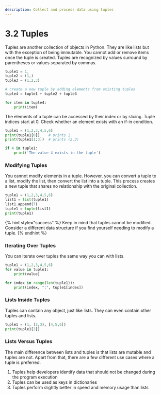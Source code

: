 ```yaml
---
description: Collect and process data using tuples
---
```


# 3.2 Tuples

Tuples are another collection of objects in Python. They are like lists but with the exception of being immutable. You cannot add or remove items once the tuple is created. Tuples are recognized by values surround by parentheses or values separated by commas.

```python
tuple1 = 1,
tuple2 = (1,)
tuple3 = (1,2,3)

# create a new tuple by adding elements from existing tuples
tuple4 = tuple1 + tuple2 + tuple3

for item in tuple4:
    print(item)
```

The elements of a tuple can be accessed by their index or by slicing. Tuple indices start at 0. Check whether an element exists with an if-in condition.

```python
tuple1 = (1,2,3,4,5,6)
print(tuple1[0])    # prints 1
print(tuple1[1:3])  # prints (2,3)

if 4 in tuple1:
    print('The value 4 exists in the tuple')
```

### Modifying Tuples

You cannot modify elements in a tuple. However, you can convert a tuple to a list, modify the list, then convert the list into a tuple. This process creates a new tuple that shares no relationship with the original collection.

```python
tuple1 = (1,2,3,4,5,6)
list1 = list(tuple1)
list1.append(7)
tuple1 = tuple(list1)
print(tuple1)
```

{% hint style="success" %}
Keep in mind that tuples cannot be modified. Consider a different data structure if you find yourself needing to modify a tuple.
{% endhint %}

### Iterating Over Tuples

You can iterate over tuples the same way you can with lists.

```python
tuple1 = (1,2,3,4,5,6)
for value in tuple1:
    print(value)

for index in range(len(tuple1)):
    print(index, ":", tuple1[index])
```

### Lists Inside Tuples

Tuples can contain any object, just like lists. They can even contain other tuples and lists.

```python
tuple1 = (1, (2,3), [4,5,6])
print(tuple1[2])
```

### Lists Versus Tuples

The main difference between lists and tuples is that lists are mutable and tuples are not. Apart from that, there are a few different use cases where a tuple is preferred.

1. Tuples help developers identify data that should not be changed during the program execution
2. Tuples can be used as keys in dictionaries
3. Tuples perform slightly better in speed and memory usage than lists
